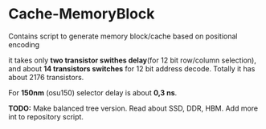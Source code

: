 # Cache-MemoryBlock
Contains script to generate memory block/cache based on positional encoding

it takes only **two transistor swithes delay**(for 12 bit row/column selection), and about **14 transistors switches** for 12 bit address decode.
Totally it has about 2176 transistors.

For **150nm** (osu150) selector delay is about **0,3 ns**. 

**TODO:** Make balanced tree version.
Read about SSD, DDR, HBM.
Add more int to repository script.
